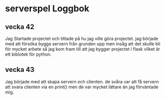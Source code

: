 # serverspel Loggbok
 
## vecka 42
Jag Startade projectet och tittade på hu jag ville göra projectet. jag började med att försöka bygga servern från grunden upp men insåg att det skulle bli för mycket arbete så jag kom fram till att jag bygger projectet i flask vilket är ett biblotek för python. 

## vecka 43
Jag började med att skapa servern och clienten. de svåra var att få servern att svara clienten via en print() men de var mycket lättare än jag förväntade mig. 